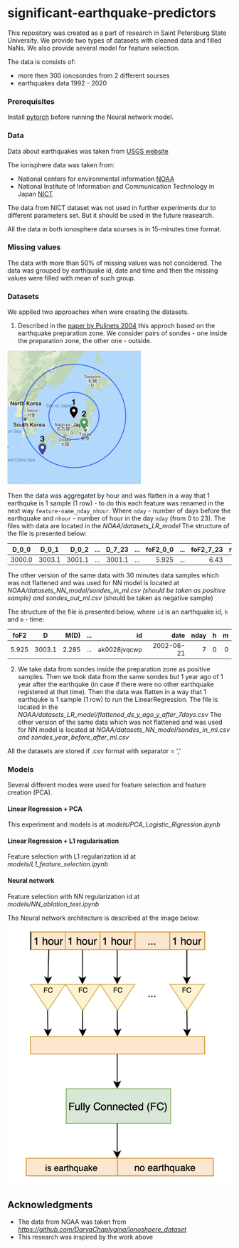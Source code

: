 # significant-earthquake-predictors

This repository was created as a part of research in Saint Petersburg State University. We provide two types of datasets with cleaned data and filled NaNs. We also provide several model for feature selection.

The data is consists of:
* more then 300 ionosondes from 2 different sourses
* earthquakes data 1992 - 2020

### Prerequisites

Install [pytorch](https://pytorch.org) before running the Neural network model. 

### Data

Data about earthquakes was taken from [USGS website](https://www.usgs.gov/natural-hazards/earthquake-hazards/earthquakes)

The ionisphere data was taken from:
* National centers for environmental information [NOAA](https://www.ngdc.noaa.gov/stp/iono/ionogram.html)
* National Institute of Information and Communication Technology in Japan [NICT](http://wdc.nict.go.jp/IONO/HP2009/ISDJ/index-E.html) 

The data from NICT dataset was not used in further experiments dur to different parameters set. But it should be used in the future reasearch.

All the data in both ionosphere data sourses is in 15-minutes time format.

### Missing values

The data with more than 50% of missing values was not concidered. 
The data was grouped by earthquake id, date and time and then the missing values were filled with mean of such group.

### Datasets

We applied two approaches when were creating the datasets.

1. Described in the [paper by Pulinets 2004](https://www.researchgate.net/publication/215972520_Ionospheric_Precursors_of_Earthquakes_Recent_Advances_in_Theory_and_Practical_Applications) this approch based on the earthquake preparation zone. We consider pairs of sondes - one inside the preparation zone, the other one - outside. 

<img src="imgs/pair_of_sondes.png" width="300">

Then the data was aggregatet by hour and was flatten in a way that 1 earthquke is 1 sample (1 row) - to do this each feature was renamed in the next way `feature-name_nday_nhour`. Where `nday` - number of days before the earthquake and `nhour` - number of hour in the day `nday` (from 0 to 23).
The files with data are located in the <em>NOAA/datasets_LR_model</em>
The structure of the file is presented below:

| D_0_0   |   D_0_1|  D_0_2 |  ...|  D_7_23 | ... | foF2_0_0 |  ...  | foF2_7_23 | res |
|-------  |:------:|------:|------:|------:|------:|------:  |------:|------:|------:|
| 3000.0  |  3003.1| 3001.1 | ... | 3001.1 |  ... | 5.925    | ...   | 6.43  |0    |
 

The other version of the same data with 30 minutes data samples which was not flattened and was used for NN model is located at <em>NOAA/datasets_NN_model/sondes_in_ml.csv (should be taken as positive sample) and sondes_out_ml.csv</em> (should be taken as negative sample)

The structure of the file is presented below, where `id` is an earthquake id, `h` and `m` - time:

| foF2   |   D     |  M(D)      |  ...|  id         | date    | nday   |  h    | m      | 
|-------  |:------:|------:|------:   |------:       |------: |------:  |------:|------:|
| 5.925   |  3003.1| 2.285      | ... | ak0028jvqcwp | 2002-06-21 | 7   |0  | 0  |

2. We take data from sondes inside the preparation zone as positive samples. Then we took data from the same sondes but 1 year ago of 1 year after the earthquke (in case if there were no other earthquake registered at that time). Then the data was flatten in a way that 1 earthquke is 1 sample (1 row) to run the LinearRegression. The file is located in the <em>NOAA/datasets_LR_model/flattened_ds_y_ago_y_after_7days.csv</em>
The other version of the same data which was not flattened and was used for NN model is located at <em>NOAA/datasets_NN_model/sondes_in_ml.csv and sondes_year_before_after_ml.csv</em>


All the datasets are stored if .csv format with separator = ','

### Models
Several different modes were used for feature selection and feature creation (PCA).

#### Linear Regression + PCA

This experiment and models is at <em>models/PCA_Logistic_Rigression.ipynb</em>

#### Linear Regression + L1 regularisation

Feature selection with L1 regularization id at <em>models/L1_feature_selection.ipynb</em>

#### Neural network

Feature selection with NN regularization id at <em>models/NN_ablation_test.ipynb</em>

The Neural network architecture is described at the image below:
![NN schema](imgs/Model_FC_eng.png)
## Acknowledgments

* The data from NOAA was taken from <em>https://github.com/DaryaChaplygina/ionoshpere_dataset</em> 
* This research was inspired by the work above
